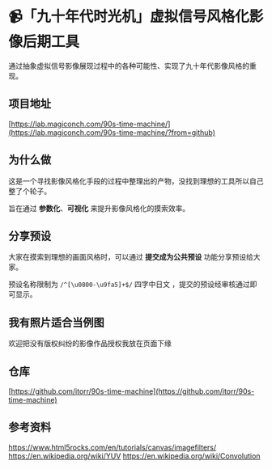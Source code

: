 # 📹「九十年代时光机」虚拟信号风格化影像后期工具

通过抽象虚拟信号影像展现过程中的各种可能性、实现了九十年代影像风格的重现。

## 项目地址
[https://lab.magiconch.com/90s-time-machine/](https://lab.magiconch.com/90s-time-machine/?from=github)

## 为什么做
这是一个寻找影像风格化手段的过程中整理出的产物，没找到理想的工具所以自己整了个轮子。

旨在通过 **参数化**、**可视化** 来提升影像风格化的摸索效率。

## 分享预设
大家在摸索到理想的画面风格时，可以通过 **提交成为公共预设** 功能分享预设给大家。

预设名称限制为 `/^[\u0800-\u9fa5]+$/` 四字中日文 ，提交的预设经审核通过即可显示。

## 我有照片适合当例图
欢迎把没有版权纠纷的影像作品授权我放在页面下缘

## 仓库
[https://github.com/itorr/90s-time-machine](https://github.com/itorr/90s-time-machine)

## 参考资料
https://www.html5rocks.com/en/tutorials/canvas/imagefilters/
https://en.wikipedia.org/wiki/YUV
https://en.wikipedia.org/wiki/Convolution
